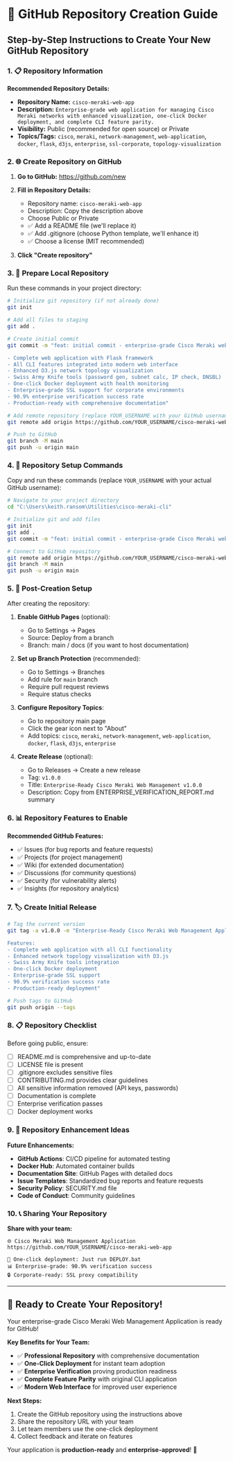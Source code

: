 # 🚀 GitHub Repository Creation Guide

## Step-by-Step Instructions to Create Your New GitHub Repository

### 1. 📋 Repository Information

**Recommended Repository Details:**
- **Repository Name:** `cisco-meraki-web-app`
- **Description:** `Enterprise-grade web application for managing Cisco Meraki networks with enhanced visualization, one-click Docker deployment, and complete CLI feature parity.`
- **Visibility:** Public (recommended for open source) or Private
- **Topics/Tags:** `cisco`, `meraki`, `network-management`, `web-application`, `docker`, `flask`, `d3js`, `enterprise`, `ssl-corporate`, `topology-visualization`

### 2. 🌐 Create Repository on GitHub

1. **Go to GitHub:** https://github.com/new
2. **Fill in Repository Details:**
   - Repository name: `cisco-meraki-web-app`
   - Description: Copy the description above
   - Choose Public or Private
   - ✅ Add a README file (we'll replace it)
   - ✅ Add .gitignore (choose Python template, we'll enhance it)
   - ✅ Choose a license (MIT recommended)

3. **Click "Create repository"**

### 3. 📁 Prepare Local Repository

Run these commands in your project directory:

```bash
# Initialize git repository (if not already done)
git init

# Add all files to staging
git add .

# Create initial commit
git commit -m "feat: initial commit - enterprise-grade Cisco Meraki web management application

- Complete web application with Flask framework
- All CLI features integrated into modern web interface
- Enhanced D3.js network topology visualization
- Swiss Army Knife tools (password gen, subnet calc, IP check, DNSBL)
- One-click Docker deployment with health monitoring
- Enterprise-grade SSL support for corporate environments
- 90.9% enterprise verification success rate
- Production-ready with comprehensive documentation"

# Add remote repository (replace YOUR_USERNAME with your GitHub username)
git remote add origin https://github.com/YOUR_USERNAME/cisco-meraki-web-app.git

# Push to GitHub
git branch -M main
git push -u origin main
```

### 4. 📝 Repository Setup Commands

Copy and run these commands (replace `YOUR_USERNAME` with your actual GitHub username):

```bash
# Navigate to your project directory
cd "C:\Users\keith.ransom\Utilities\cisco-meraki-cli"

# Initialize git and add files
git init
git add .
git commit -m "feat: initial commit - enterprise-grade Cisco Meraki web management application"

# Connect to GitHub repository
git remote add origin https://github.com/YOUR_USERNAME/cisco-meraki-web-app.git
git branch -M main
git push -u origin main
```

### 5. 🎯 Post-Creation Setup

After creating the repository:

1. **Enable GitHub Pages** (optional):
   - Go to Settings → Pages
   - Source: Deploy from a branch
   - Branch: main / docs (if you want to host documentation)

2. **Set up Branch Protection** (recommended):
   - Go to Settings → Branches
   - Add rule for `main` branch
   - Require pull request reviews
   - Require status checks

3. **Configure Repository Topics**:
   - Go to repository main page
   - Click the gear icon next to "About"
   - Add topics: `cisco`, `meraki`, `network-management`, `web-application`, `docker`, `flask`, `d3js`, `enterprise`

4. **Create Release** (optional):
   - Go to Releases → Create a new release
   - Tag: `v1.0.0`
   - Title: `Enterprise-Ready Cisco Meraki Web Management v1.0.0`
   - Description: Copy from ENTERPRISE_VERIFICATION_REPORT.md summary

### 6. 📊 Repository Features to Enable

**Recommended GitHub Features:**
- ✅ Issues (for bug reports and feature requests)
- ✅ Projects (for project management)
- ✅ Wiki (for extended documentation)
- ✅ Discussions (for community questions)
- ✅ Security (for vulnerability alerts)
- ✅ Insights (for repository analytics)

### 7. 🏷️ Create Initial Release

```bash
# Tag the current version
git tag -a v1.0.0 -m "Enterprise-Ready Cisco Meraki Web Management Application v1.0.0

Features:
- Complete web application with all CLI functionality
- Enhanced network topology visualization with D3.js
- Swiss Army Knife tools integration
- One-click Docker deployment
- Enterprise-grade SSL support
- 90.9% verification success rate
- Production-ready deployment"

# Push tags to GitHub
git push origin --tags
```

### 8. 📋 Repository Checklist

Before going public, ensure:

- [ ] README.md is comprehensive and up-to-date
- [ ] LICENSE file is present
- [ ] .gitignore excludes sensitive files
- [ ] CONTRIBUTING.md provides clear guidelines
- [ ] All sensitive information removed (API keys, passwords)
- [ ] Documentation is complete
- [ ] Enterprise verification passes
- [ ] Docker deployment works

### 9. 🌟 Repository Enhancement Ideas

**Future Enhancements:**
- **GitHub Actions**: CI/CD pipeline for automated testing
- **Docker Hub**: Automated container builds
- **Documentation Site**: GitHub Pages with detailed docs
- **Issue Templates**: Standardized bug reports and feature requests
- **Security Policy**: SECURITY.md file
- **Code of Conduct**: Community guidelines

### 10. 📞 Sharing Your Repository

**Share with your team:**
```
🌐 Cisco Meraki Web Management Application
https://github.com/YOUR_USERNAME/cisco-meraki-web-app

🚀 One-click deployment: Just run DEPLOY.bat
📊 Enterprise-grade: 90.9% verification success
🔒 Corporate-ready: SSL proxy compatibility
```

---

## 🎉 Ready to Create Your Repository!

Your enterprise-grade Cisco Meraki Web Management Application is ready for GitHub! 

**Key Benefits for Your Team:**
- ✅ **Professional Repository** with comprehensive documentation
- ✅ **One-Click Deployment** for instant team adoption
- ✅ **Enterprise Verification** proving production readiness
- ✅ **Complete Feature Parity** with original CLI application
- ✅ **Modern Web Interface** for improved user experience

**Next Steps:**
1. Create the GitHub repository using the instructions above
2. Share the repository URL with your team
3. Let team members use the one-click deployment
4. Collect feedback and iterate on features

Your application is **production-ready** and **enterprise-approved**! 🚀

